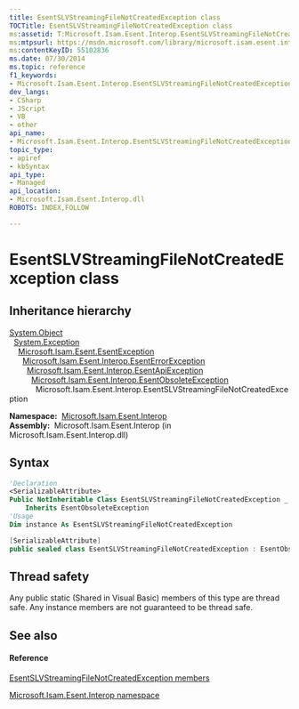 ```yaml
---
title: EsentSLVStreamingFileNotCreatedException class
TOCTitle: EsentSLVStreamingFileNotCreatedException class
ms:assetid: T:Microsoft.Isam.Esent.Interop.EsentSLVStreamingFileNotCreatedException
ms:mtpsurl: https://msdn.microsoft.com/library/microsoft.isam.esent.interop.esentslvstreamingfilenotcreatedexception(v=EXCHG.10)
ms:contentKeyID: 55102836
ms.date: 07/30/2014
ms.topic: reference
f1_keywords:
- Microsoft.Isam.Esent.Interop.EsentSLVStreamingFileNotCreatedException
dev_langs:
- CSharp
- JScript
- VB
- other
api_name: 
- Microsoft.Isam.Esent.Interop.EsentSLVStreamingFileNotCreatedException
topic_type: 
- apiref
- kbSyntax
api_type: 
- Managed
api_location: 
- Microsoft.Isam.Esent.Interop.dll
ROBOTS: INDEX,FOLLOW

---
```


# EsentSLVStreamingFileNotCreatedException class

## Inheritance hierarchy

[System.Object](/dotnet/api/system.object)  
  [System.Exception](/dotnet/api/system.exception)  
    [Microsoft.Isam.Esent.EsentException](./esentexception-class.md)  
      [Microsoft.Isam.Esent.Interop.EsentErrorException](./esenterrorexception-class.md)  
        [Microsoft.Isam.Esent.Interop.EsentApiException](./esentapiexception-class.md)  
          [Microsoft.Isam.Esent.Interop.EsentObsoleteException](./esentobsoleteexception-class.md)  
            Microsoft.Isam.Esent.Interop.EsentSLVStreamingFileNotCreatedException  

**Namespace:**  [Microsoft.Isam.Esent.Interop](./microsoft.isam.esent.interop-namespace.md)  
**Assembly:**  Microsoft.Isam.Esent.Interop (in Microsoft.Isam.Esent.Interop.dll)

## Syntax

``` vb
'Declaration
<SerializableAttribute> _
Public NotInheritable Class EsentSLVStreamingFileNotCreatedException _
    Inherits EsentObsoleteException
'Usage
Dim instance As EsentSLVStreamingFileNotCreatedException
```

``` csharp
[SerializableAttribute]
public sealed class EsentSLVStreamingFileNotCreatedException : EsentObsoleteException
```

## Thread safety

Any public static (Shared in Visual Basic) members of this type are thread safe. Any instance members are not guaranteed to be thread safe.

## See also

#### Reference

[EsentSLVStreamingFileNotCreatedException members](./esentslvstreamingfilenotcreatedexception-members.md)

[Microsoft.Isam.Esent.Interop namespace](./microsoft.isam.esent.interop-namespace.md)